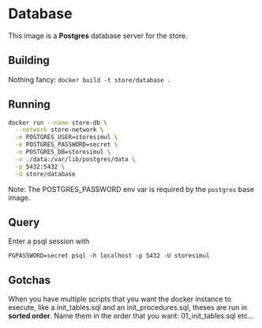 # Database

This image is a **Postgres** database server for the store.

## Building
Nothing fancy:
`docker build -t store/database .`

## Running
```bash
docker run --name store-db \
  --network store-network \
  -e POSTGRES_USER=storesimul \
  -e POSTGRES_PASSWORD=secret \
  -e POSTGRES_DB=storesimul \
  -v ./data:/var/lib/postgres/data \
  -p 5432:5432 \
  -d store/database
```
Note: The POSTGRES_PASSWORD env var is required by the `postgres` base image.

## Query
Enter a psql session with
```
PGPASSWORD=secret psql -h localhost -p 5432 -U storesimul
```

## Gotchas
When you have multiple scripts that you want the docker instance to execute,
like a init_tables.sql and an init_procedures.sql, theses are run in **sorted order**.
Name them in the order that you want: 01_init_tables.sql etc...
